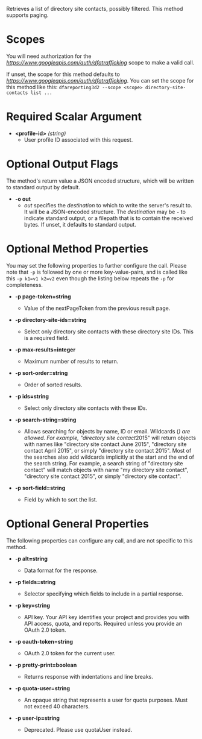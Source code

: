 Retrieves a list of directory site contacts, possibly filtered. This method supports paging.
# Scopes

You will need authorization for the *https://www.googleapis.com/auth/dfatrafficking* scope to make a valid call.

If unset, the scope for this method defaults to *https://www.googleapis.com/auth/dfatrafficking*.
You can set the scope for this method like this: `dfareporting3d2 --scope <scope> directory-site-contacts list ...`
# Required Scalar Argument
* **&lt;profile-id&gt;** *(string)*
    - User profile ID associated with this request.

# Optional Output Flags

The method's return value a JSON encoded structure, which will be written to standard output by default.

* **-o out**
    - *out* specifies the *destination* to which to write the server's result to.
      It will be a JSON-encoded structure.
      The *destination* may be `-` to indicate standard output, or a filepath that is to contain the received bytes.
      If unset, it defaults to standard output.
# Optional Method Properties

You may set the following properties to further configure the call. Please note that `-p` is followed by one 
or more key-value-pairs, and is called like this `-p k1=v1 k2=v2` even though the listing below repeats the
`-p` for completeness.

* **-p page-token=string**
    - Value of the nextPageToken from the previous result page.

* **-p directory-site-ids=string**
    - Select only directory site contacts with these directory site IDs. This is a required field.

* **-p max-results=integer**
    - Maximum number of results to return.

* **-p sort-order=string**
    - Order of sorted results.

* **-p ids=string**
    - Select only directory site contacts with these IDs.

* **-p search-string=string**
    - Allows searching for objects by name, ID or email. Wildcards (*) are allowed. For example, &#34;directory site contact*2015&#34; will return objects with names like &#34;directory site contact June 2015&#34;, &#34;directory site contact April 2015&#34;, or simply &#34;directory site contact 2015&#34;. Most of the searches also add wildcards implicitly at the start and the end of the search string. For example, a search string of &#34;directory site contact&#34; will match objects with name &#34;my directory site contact&#34;, &#34;directory site contact 2015&#34;, or simply &#34;directory site contact&#34;.

* **-p sort-field=string**
    - Field by which to sort the list.

# Optional General Properties

The following properties can configure any call, and are not specific to this method.

* **-p alt=string**
    - Data format for the response.

* **-p fields=string**
    - Selector specifying which fields to include in a partial response.

* **-p key=string**
    - API key. Your API key identifies your project and provides you with API access, quota, and reports. Required unless you provide an OAuth 2.0 token.

* **-p oauth-token=string**
    - OAuth 2.0 token for the current user.

* **-p pretty-print=boolean**
    - Returns response with indentations and line breaks.

* **-p quota-user=string**
    - An opaque string that represents a user for quota purposes. Must not exceed 40 characters.

* **-p user-ip=string**
    - Deprecated. Please use quotaUser instead.
